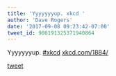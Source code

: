 ```yaml
---
title: 'Yyyyyyyup. xkcd '
author: 'Dave Rogers'
date: '2017-09-08 09:23:42-07:00'
tweet_id: 906191325371940864
---
```

Yyyyyyyup. [#xkcd](https://twitter.com/hashtag/xkcd) [xkcd.com/1884/](https://xkcd.com/1884/)

[tweet](https://twitter.com/yukondude/status/906191325371940864)